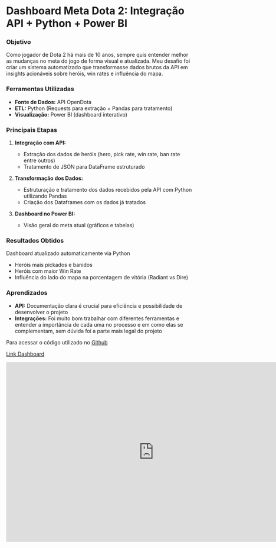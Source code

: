 # Dashboard Meta Dota 2: Integração API + Python + Power BI #

### Objetivo
Como jogador de Dota 2 há mais de 10 anos, sempre quis entender melhor as mudanças no meta do jogo de forma visual e atualizada. Meu desafio foi criar um sistema automatizado que transformasse dados brutos da API em insights acionáveis sobre heróis, win rates e influência do mapa.

### Ferramentas Utilizadas
- **Fonte de Dados:** API OpenDota 
- **ETL:** Python (Requests para extração + Pandas para tratamento)
- **Visualização:** Power BI (dashboard interativo)

### Principais Etapas
1. **Integração com API:**
   - Extração dos dados de heróis (hero, pick rate, win rate, ban rate entre outros)
   - Tratamento de JSON para DataFrame estruturado

2. **Transformação dos Dados:**
   - Estruturação e tratamento dos dados recebidos pela API com Python utilizando Pandas
   - Criação dos Dataframes com os dados já tratados

3. **Dashboard no Power BI:**
   - Visão geral do meta atual (gráficos e tabelas)

### Resultados Obtidos
Dashboard atualizado automaticamente via Python
- Heróis mais pickados e banidos
- Heróis com  maior Win Rate
- Influência do lado do mapa na porcentagem de vitória (Radiant vs Dire)
  

### Aprendizados
- **API:** Documentação clara é crucial para eficiência e possibilidade de desenvolver o projeto
- **Integrações:** Foi muito bom trabalhar com diferentes ferramentas e entender a importância de cada uma no processo e em como elas se complementam, sem dúvida foi a parte mais legal do projeto  

Para acessar o código utilizado no [Github](https://github.com/dorrigo/Projeto_API_OpenDota/blob/main/script_opendota2.py)

[Link Dashboard](https://app.powerbi.com/view?r=eyJrIjoiYjIwNDdhOWYtMWI5My00YjNjLWI3ZDUtYWEzOTcwNjFlNTU5IiwidCI6Ijc0NDY5NmNmLTYxMzYtNDYzOS04MTExLWY3NTUwN2I5ZmY2ZCJ9)
<iframe title="dota_meta" width="800" height="486" src="https://app.powerbi.com/view?r=eyJrIjoiYjIwNDdhOWYtMWI5My00YjNjLWI3ZDUtYWEzOTcwNjFlNTU5IiwidCI6Ijc0NDY5NmNmLTYxMzYtNDYzOS04MTExLWY3NTUwN2I5ZmY2ZCJ9" frameborder="0" allowFullScreen="true"></iframe>
